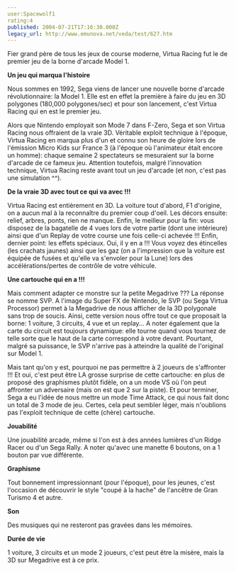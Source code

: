 ```yaml
---
user:Spacewolf1
rating:4
published: 2004-07-21T17:16:30.000Z
legacy_url: http://www.emunova.net/veda/test/627.htm
---
```

Fier grand père de tous les jeux de course moderne, Virtua Racing fut le de premier jeu de la borne d'arcade Model 1\.  

  

**Un jeu qui marqua l'histoire**  

Nous sommes en 1992, Sega viens de lancer une nouvelle borne d'arcade révolutionnaire: la Model 1\. Elle est en effet la première à faire du jeu en 3D polygones (180,000 polygones/sec) et pour son lancement, c'est Virtua Racing qui en est le premier jeu.  

Alors que Nintendo employait son Mode 7 dans F-Zero, Sega et son Virtua Racing nous offraient de la vraie 3D. Véritable exploit technique à l'époque, Virtua Racing en marqua plus d'un et connu son heure de gloire lors de l'émission Micro Kids sur France 3 (à l'époque où l'animateur était encore un homme): chaque semaine 2 spectateurs se mesuraient sur la borne d'arcade de ce fameux jeu. Attention toutefois, malgré l'innovation technique, Virtua Racing reste avant tout un jeu d'arcade (et non, c'est pas une simulation ^^).  

  

**De la vraie 3D avec tout ce qui va avec !!!**  

Virtua Racing est entièrement en 3D. La voiture tout d'abord, F1 d'origine, on a aucun mal à la reconnaître du premier coup d'oeil. Les décors ensuite: relief, arbres, ponts, rien ne manque. Enfin, le meilleur pour la fin: vous disposez de la bagatelle de 4 vues lors de votre partie (dont une intérieure) ainsi que d'un Replay de votre course une fois celle-ci achevée !!! Enfin, dernier point: les effets spéciaux. Oui, il y en a !!! Vous voyez des étincelles (les crachats jaunes) ainsi que les gaz (on a l'impression que la voiture est équipée de fusées et qu'elle va s'envoler pour la Lune) lors des accélérations/pertes de contrôle de votre véhicule.  

  

**Une cartouche qui en a !!!**  

Mais comment adapter ce monstre sur la petite Megadrive ??? La réponse se nomme SVP. A l'image du Super FX de Nintendo, le SVP (ou Sega Virtua Processor) permet à la Megadrive de nous afficher de la 3D polygonale sans trop de soucis. Ainsi, cette version nous offre tout ce que proposait la borne: 1 voiture, 3 circuits, 4 vue et un replay... A noter également que la carte du circuit est toujours dynamique: elle tourne quand vous tournez de telle sorte que le haut de la carte correspond à votre devant. Pourtant, malgré sa puissance, le SVP n'arrive pas à atteindre la qualité de l'original sur Model 1\.  

Mais tant qu'on y est, pourquoi ne pas permettre à 2 joueurs de s'affronter !!! Et oui, c'est peut être LA grosse surprise de cette cartouche: en plus de proposé des graphismes plutôt fidèle, on a un mode VS où l'on peut affronter un adversaire (mais on est que 2 sur la piste). Et pour terminer, Sega a eu l'idée de nous mettre un mode Time Attack, ce qui nous fait donc un total de 3 mode de jeu. Certes, cela peut sembler léger, mais n'oublions pas l'exploit technique de cette (chère) cartouche.  

  

  

**Jouabilité**  

Une jouabilité arcade, même si l'on est à des années lumières d'un Ridge Racer ou d'un Sega Rally. A noter qu'avec une manette 6 boutons, on a 1 bouton par vue différente.  

**Graphisme**  

Tout bonnement impressionnant (pour l'époque), pour les jeunes, c'est l'occasion de découvrir le style "coupé à la hache" de l'ancêtre de Gran Turismo 4 et autre.  

**Son**  

Des musiques qui ne resteront pas gravées dans les mémoires.  

**Durée de vie**  

1 voiture, 3 circuits et un mode 2 joueurs, c'est peut être la misère, mais la 3D sur Megadrive est à ce prix.
